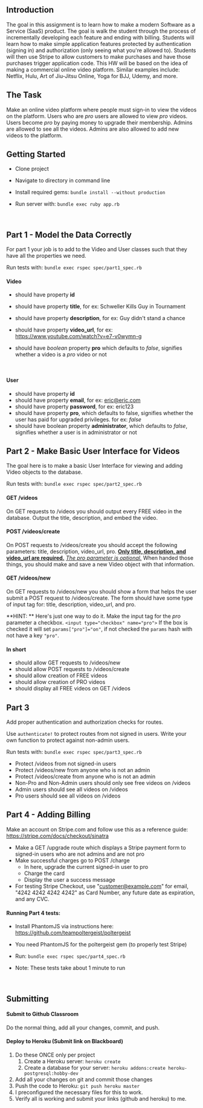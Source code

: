 ## Introduction

The goal in this assignment is to learn how to make a modern Software as a Service (SaaS) product. The goal is walk the student through the process of incrementally developing each feature and ending with billing. Students will learn how to make simple application features protected by authentication (signing in) and authorization (only seeing what you're allowed to). Students will then use Stripe to allow customers to make purchases and have those purchases trigger application code. This HW will be based on the idea of making a commercial online video platform. Similar examples include: Netflix, Hulu, Art of Jiu-Jitsu Online, Yoga for BJJ, Udemy, and more.



## The Task

Make an online video platform where people must sign-in to view the videos on the platform. Users who are *pro* users are allowed to view *pro* videos. Users become *pro* by paying money to upgrade their membership. Admins are allowed to see all the videos. Admins are also allowed to add new videos to the platform.



## Getting Started

* Clone project

* Navigate to directory in command line

* Install required gems: `bundle install --without production`

* Run server with: `bundle exec ruby app.rb`

  ​



## Part 1 - Model the Data Correctly

For part 1 your job is to add to the Video and User classes such that they have all the properties we need.

Run tests with: `bundle exec rspec spec/part1_spec.rb`

#### Video

* should have property **id**

* should have property **title**, for ex: Schweller Kills Guy in Tournament

* should have property **description**, for ex: Guy didn't stand a chance

* should have property **video_url**, for ex: https://www.youtube.com/watch?v=e7-v0wymn-g

* should have *boolean* property **pro** which defaults to *false*, signifies whether a video is a *pro* video or not

  ​

#### User

* should have property **id**
* should have property **email**, for ex: eric@eric.com
* should have property **password**, for ex: eric123
* should have property **pro**, which defaults to false, signifies whether the user has paid for upgraded privileges. for ex: *false*
* should have boolean property **administrator**, which defaults to *false*, signifies whether a user is in administrator or not




## Part 2 - Make Basic User Interface for Videos

The goal here is to make a basic User Interface for viewing and adding Video objects to the database.

Run tests with: `bundle exec rspec spec/part2_spec.rb`

#### GET /videos

On GET requests to /videos you should output every FREE video in the database. Output the title, description, and embed the video.



#### POST /videos/create

On POST requests to /videos/create you should accept the following parameters: title, description, video_url, pro. **<u>Only title, description, and video_url are required.</u>** <u>*The pro parameter is optional.*</u> When handed those things, you should make and save a new Video object with that information.



#### GET /videos/new

On GET requests to /videos/new you should show a form that helps the user submit a POST request to /videos/create. The form should have some type of input tag for: title, description, video_url, and pro.

**HINT: ** Here's just one way to do it. Make the input tag for the *pro* parameter a checkbox. `<input type="checkbox" name="pro">` If the box is checked it will set `params["pro"]="on"`, if not checked the `params` hash with not have a key `"pro"`.



#### In short

* should allow GET requests to /videos/new
* should allow POST requests to /videos/create
* should allow creation of FREE videos
* should allow creation of PRO videos
* should display all FREE videos on GET /videos



## Part 3

Add proper authentication and authorization checks for routes.

Use `authenticate!` to protect routes from not signed in users. Write your own function to protect against non-admin users. 

Run tests with: `bundle exec rspec spec/part3_spec.rb`

* Protect /videos from not signed-in users
* Protect /videos/new from anyone who is not an admin
* Protect /videos/create from anyone who is not an admin
* Non-Pro and Non-Admin users should only see free videos on /videos
* Admin users should see all videos on /videos
* Pro users should see all videos on /videos



## Part 4 - Adding Billing

Make an account on Stripe.com and follow use this as a reference guide: https://stripe.com/docs/checkout/sinatra



* Make a GET /upgrade route which displays a Stripe payment form to signed-in users who are not admins and are not pro
* Make successful charges go to POST /charge
  * In here, upgrade the current signed-in user to pro
  * Charge the card
  * Display the user a success message
* For testing Stripe Checkout, use "customer@example.com" for  email, "4242 4242 4242 4242" as Card Number, any future date as expiration, and any CVC.



#### Running Part 4 tests:

* Install PhantomJS via instructions here: https://github.com/teampoltergeist/poltergeist

* You need PhantomJS for the poltergeist gem (to properly test Stripe)

* Run: `bundle exec rspec spec/part4_spec.rb`

* Note: These tests take about 1 minute to run

  ​



## Submitting

#### Submit to Github Classroom

Do the normal thing, add all your changes, commit, and push.

#### Deploy to Heroku (Submit link on Blackboard)

1. Do these ONCE only per project
   1. Create a Heroku server: `heroku create`
   2. Create a database for your server: `heroku addons:create heroku-postgresql:hobby-dev`
2. Add all your changes on git and commit those changes
3. Push the code to Heroku: `git push heroku master`
4. I preconfigured the necessary files for this to work.
5. Verify all is working and submit your links (github and heroku) to me.